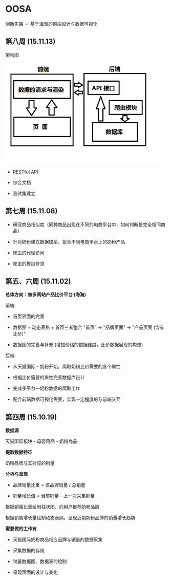 # OOSA
创新实践 － 基于海淘的前端设计与数据可视化

## 第八周 (15.11.13)

架构图

![framework](images/framework.png)

* RESTful API

* 综合文档

* 测试集建立

## 第七周 (15.11.08)

* 研究商品相似度（同种商品出现在不同的电商平台中，如何判断是完全相同商品）

* 针对奶粉建立数据模型，拟合不同电商平台上的奶粉产品

* 爬虫的代理访问

* 爬虫的模拟登录

## 第五、六周 (15.11.02)

**总体方向：做多网站产品比价平台 (海淘)**

前端:
* 首页界面的完善

* 数据图 + 动态表格 + 首页三者整合 "首页” -> "品牌页面" -> "产品页面 (含有比价)"

* 数据图的完善与补充 (增加价格的数据维度，比价数据展现的构想)

后端:
* 从天猫国际 - 奶粉开始，爬取奶粉比价需要的各个属性

* 根据比价需要的属性完善数据库设计

* 完成多平台—奶粉数据的爬取工作

* 配合前端数据可视化需要，实现一定程度的与前端交互

## 第四周 (15.10.19)

**数据源**

天猫国际板块 - 母婴用品 - 奶粉商品

**提取数据特征**

奶粉品牌与其对应的销量

**分析与呈现**
* 品牌销量比重 = 该品牌销量 / 总销量

* 销量增长值 = 当前销量 - 上一次采集销量

根据销量比重绘制柱状图，向用户推荐奶粉品牌

根据销售增长量绘制动态表隔，呈现近期奶粉品牌的销量增长趋势

**需要做的工作有**

* 天猫国际奶粉商品相应品牌与销量的数据采集

* 采集数据的存储

* 销量数据图、数据表的绘制

* 呈现页面的设计与美化
